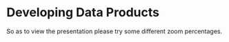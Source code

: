 # Developing Data Products

So as to view the presentation please try some different zoom percentages.
